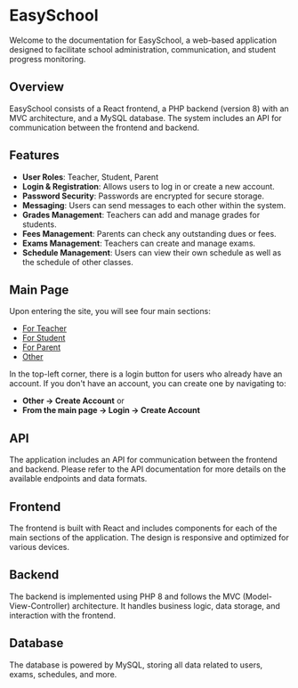 # EasySchool

Welcome to the documentation for EasySchool, a web-based application designed to facilitate school administration, communication, and student progress monitoring.

## Overview

EasySchool consists of a React frontend, a PHP backend (version 8) with an MVC architecture, and a MySQL database. The system includes an API for communication between the frontend and backend.

## Features

- **User Roles**: Teacher, Student, Parent
- **Login & Registration**: Allows users to log in or create a new account.
- **Password Security**: Passwords are encrypted for secure storage.
- **Messaging**: Users can send messages to each other within the system.
- **Grades Management**: Teachers can add and manage grades for students.
- **Fees Management**: Parents can check any outstanding dues or fees.
- **Exams Management**: Teachers can create and manage exams.
- **Schedule Management**: Users can view their own schedule as well as the schedule of other classes.

## Main Page

Upon entering the site, you will see four main sections:
- [For Teacher](./teacher.md)
- [For Student](./student.md)
- [For Parent](./parent.md)
- [Other](./other.md)

In the top-left corner, there is a login button for users who already have an account. If you don't have an account, you can create one by navigating to:
- **Other -> Create Account** or
- **From the main page -> Login -> Create Account**

## API

The application includes an API for communication between the frontend and backend. Please refer to the API documentation for more details on the available endpoints and data formats.

## Frontend

The frontend is built with React and includes components for each of the main sections of the application. The design is responsive and optimized for various devices.

## Backend

The backend is implemented using PHP 8 and follows the MVC (Model-View-Controller) architecture. It handles business logic, data storage, and interaction with the frontend.

## Database

The database is powered by MySQL, storing all data related to users, exams, schedules, and more.
